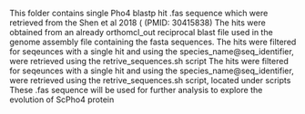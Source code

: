 This folder contains single Pho4 blastp hit .fas sequence which were retrieved from the Shen et al 2018 ( (PMID: 30415838)
The hits were obtained from an already orthomcl_out reciprocal blast file used in the genome assembly file containing the fasta sequences.
The hits were filtered for seqeunces with a single hit and using the species_name@seq_identifier, were retrieved using the retrive_sequences.sh script
The hits were filtered for seqeunces with a single hit and using the species_name@seq_identifier, were retrieved using the retrive_sequences.sh script, located under scripts
These .fas sequence will be used for further analysis to explore the evolution of ScPho4 protein

